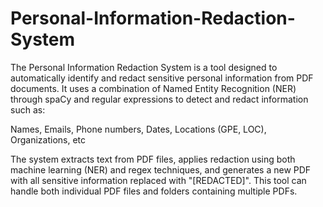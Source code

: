 # Personal-Information-Redaction-System
The Personal Information Redaction System is a tool designed to automatically identify and redact sensitive personal information from PDF documents. It uses a combination of Named Entity Recognition (NER) through spaCy and regular expressions to detect and redact information such as:

Names,
Emails,
Phone numbers,
Dates,
Locations (GPE, LOC),
Organizations, etc

The system extracts text from PDF files, applies redaction using both machine learning (NER) and regex techniques, and generates a new PDF with all sensitive information replaced with "[REDACTED]". This tool can handle both individual PDF files and folders containing multiple PDFs.
